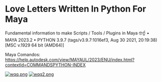 # Love Letters Written In Python For Maya

Fundamental information to make  Scripts / Tools / Plugins in Maya 🤓☝
• MAYA 2023.2 
• PYTHON 3.9.7 (tags/v3.9.7:1016ef3, Aug 30 2021, 20:19:38) [MSC v.1929 64 bit (AMD64)]


Maya Comandos: https://help.autodesk.com/view/MAYAUL/2023/ENU/index.html?contextId=COMMANDSPYTHON-INDEX

[![wqq.png](https://i.postimg.cc/sxJnG3bb/wqq.png)](https://postimg.cc/V0d93PfF)
[![wqq2.png](https://i.postimg.cc/8CCPKVMG/wqq2.png)](https://postimg.cc/QFR3CwfY)
